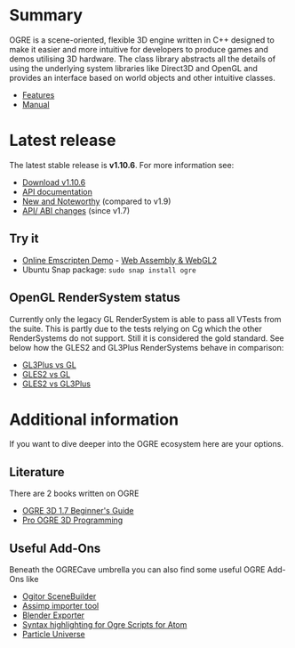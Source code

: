 <p class="header" align="center"><img alt="" src="ogre-logo.png"></p>

# Summary
OGRE is a scene-oriented, flexible 3D engine written in C++ designed to make it easier and more intuitive for developers to produce games and demos utilising 3D hardware. The class library abstracts all the details of using the underlying system libraries like Direct3D and OpenGL and provides an interface based on world objects and other intuitive classes.

* [Features](http://www.ogre3d.org/about/features)
* [Manual](https://ogrecave.github.io/ogre/api/1.10/manual.html)

# Latest release
The latest stable release is **v1.10.6**. For more information see:

* [Download v1.10.6](https://github.com/OGRECave/ogre/releases/tag/v1.10.5)
* [API documentation](https://ogrecave.github.io/ogre/api/1.10/)
* [New and Noteworthy](https://github.com/OGRECave/ogre/blob/v1.10.6/Docs/1.10-Notes.md) (compared to v1.9)
* [API/ ABI changes](https://abi-laboratory.pro/tracker/timeline/ogre/) (since v1.7)

## Try it
* [Online Emscripten Demo](https://ogrecave.github.io/ogre/emscripten/) - [Web Assembly & WebGL2](https://ogrecave.github.io/ogre/wasm/)
* Ubuntu Snap package: `sudo snap install ogre`

## OpenGL RenderSystem status
Currently only the legacy GL RenderSystem is able to pass all VTests from the suite. This is partly due to the tests relying on Cg which the other RenderSystems do not support. Still it is considered the gold standard. See below how the GLES2 and GL3Plus RenderSystems behave in comparison:

* [GL3Plus vs GL](https://ogrecave.github.io/ogre/gl_status/TestResults_GL3Plus.html)
* [GLES2 vs GL](https://ogrecave.github.io/ogre/gl_status/TestResults_GLES2.html)
* [GLES2 vs GL3Plus](https://ogrecave.github.io/ogre/gl_status/TestResults_GLES22.html)

# Additional information

If you want to dive deeper into the OGRE ecosystem here are your options.

## Literature
There are 2 books written on OGRE

* [OGRE 3D 1.7 Beginner's Guide](https://www.packtpub.com/game-development/ogre-3d-17-beginners-guide)
* [Pro OGRE 3D Programming](https://www.apress.com/us/book/9781590597101)

## Useful Add-Ons
Beneath the OGRECave umbrella you can also find some useful OGRE Add-Ons like

* [Ogitor SceneBuilder](https://github.com/OGRECave/ogitor)
* [Assimp importer tool](https://github.com/OGRECave/ogre-assimp)
* [Blender Exporter](https://github.com/OGRECave/blender2ogre)
* [Syntax highlighting for Ogre Scripts for Atom](https://github.com/OGRECave/language-ogre-script)
* [Particle Universe](https://github.com/OGRECave/particleuniverse)
